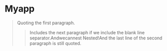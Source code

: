 # Myapp
> Quoting the first paragraph.
> 
>>Includes the next paragraph if we include the blank line separator.Andwecannest
>> Nested!And the last line of the second paragraph is still quoted.
